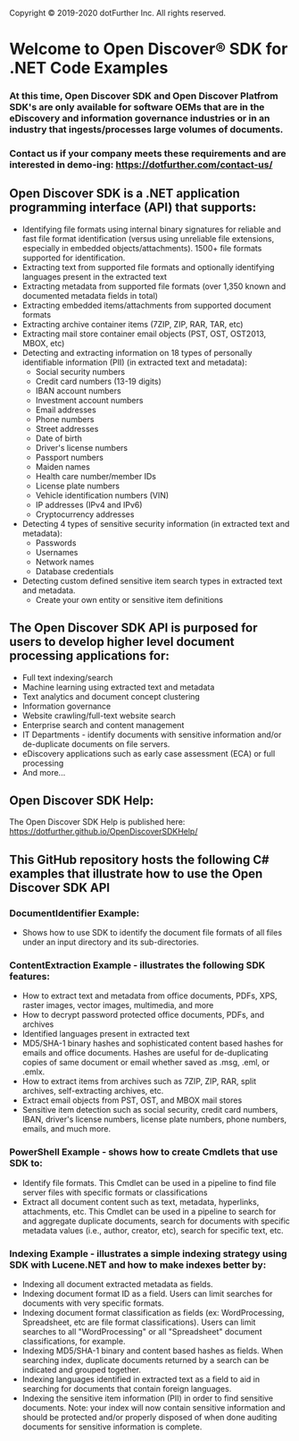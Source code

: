 Copyright © 2019-2020 dotFurther Inc. All rights reserved.

# Welcome to Open Discover® SDK for .NET Code Examples
### At this time, Open Discover SDK and Open Discover Platfrom SDK's are only available for software OEMs that are in the eDiscovery and information governance industries or in an industry that ingests/processes large volumes of documents.
### Contact us if your company meets these requirements and are interested in demo-ing: https://dotfurther.com/contact-us/

## Open Discover SDK is a .NET application programming interface (API) that supports:
* Identifying file formats using internal binary signatures for reliable and fast file format identification 
  (versus using unreliable file extensions, especially in embedded objects/attachments). 1500+ file formats 
  supported for identification.
* Extracting text from supported file formats and optionally identifying languages present in the extracted text
* Extracting metadata from supported file formats (over 1,350 known and documented metadata fields in total)
* Extracting embedded items/attachments from supported document formats
* Extracting archive container items (7ZIP, ZIP, RAR, TAR, etc)
* Extracting mail store container email objects (PST, OST, OST2013, MBOX, etc)
* Detecting and extracting information on 18 types of personally identifiable information (PII) (in extracted text and metadata):
     * Social security numbers
     * Credit card numbers (13-19 digits)
     * IBAN account numbers
     * Investment account numbers
     * Email addresses
     * Phone numbers
     * Street addresses
     * Date of birth
     * Driver's license numbers
     * Passport numbers
     * Maiden names
     * Health care number/member IDs
     * License plate numbers
     * Vehicle identification numbers (VIN)
     * IP addresses (IPv4 and IPv6)
     * Cryptocurrency addresses
* Detecting 4 types of sensitive security information (in extracted text and metadata):
     * Passwords
     * Usernames
     * Network names
     * Database credentials
* Detecting custom defined sensitive item search types in extracted text and metadata.
     * Create your own entity or sensitive item definitions

## The Open Discover SDK API is purposed for users to develop higher level document processing applications for:
* Full text indexing/search
* Machine learning using extracted text and metadata
* Text analytics and document concept clustering
* Information governance
* Website crawling/full-text website search
* Enterprise search and content management
* IT Departments - identify documents with sensitive information and/or de-duplicate documents on file servers. 
* eDiscovery applications such as early case assessment (ECA) or full processing
* And more...

## Open Discover SDK Help:
The Open Discover SDK Help is published here: https://dotfurther.github.io/OpenDiscoverSDKHelp/

## This GitHub repository hosts the following C# examples that illustrate how to use the Open Discover SDK API
### DocumentIdentifier Example:
   * Shows how to use SDK to identify the document file formats of all files under an input directory and its 
     sub-directories. 
### ContentExtraction Example - illustrates the following SDK features:
   * How to extract text and metadata from office documents, PDFs, XPS, raster images, vector images, multimedia, and more
   * How to decrypt password protected office documents, PDFs, and archives
   * Identified languages present in extracted text
   * MD5/SHA-1 binary hashes and sophisticated content based hashes for emails and office documents. Hashes are useful for de-duplicating copies of same document or email whether saved as .msg, .eml, or .emlx.
   * How to extract items from archives such as 7ZIP, ZIP, RAR, split archives, self-extracting archives, etc.
   * Extract email objects from PST, OST, and MBOX mail stores
   * Sensitive item detection such as social security, credit card numbers, IBAN, driver's license numbers, license plate numbers, phone numbers, emails, and much more.
### PowerShell Example - shows how to create Cmdlets that use SDK to:
   * Identify file formats. This Cmdlet can be used in a pipeline to find file server files with specific formats or classifications
   * Extract all document content such as text, metadata, hyperlinks, attachments, etc. This Cmdlet can be used in a pipeline to search for and aggregate duplicate documents, search for documents with specific metadata values (i.e., author, creator, etc), search for specific text, etc. 
### Indexing Example - illustrates a simple indexing strategy using SDK with Lucene.NET and how to make indexes better by:
   * Indexing all document extracted metadata as fields.
   * Indexing document format ID as a field. Users can limit searches for documents with very specific formats.
   * Indexing document format classification as fields (ex: WordProcessing, Spreadsheet, etc are file format classifications). Users can limit searches to all "WordProcessing" or all "Spreadsheet" document classifications, for example.
   * Indexing MD5/SHA-1 binary and content based hashes as fields. When searching index, duplicate documents returned by a search can be indicated and grouped together.
   * Indexing languages identified in extracted text as a field to aid in searching for documents that contain foreign languages.
   * Indexing the sensitive item information (PII) in order to find sensitive documents. Note: your index will now contain sensitive information and should be protected and/or properly disposed of when done auditing documents for sensitive information is complete.
